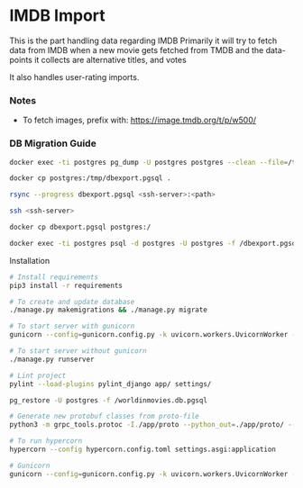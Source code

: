 # IMDB Import

This is the part handling data regarding IMDB
Primarily it will try to fetch data from IMDB when a new movie gets fetched from TMDB
and the data-points it collects are alternative titles, and votes

It also handles user-rating imports.


### Notes
* To fetch images, prefix with: https://image.tmdb.org/t/p/w500/

### DB Migration Guide
```bash
docker exec -ti postgres pg_dump -U postgres postgres --clean --file=/tmp/dbexport.pgsql

docker cp postgres:/tmp/dbexport.pgsql .

rsync --progress dbexport.pgsql <ssh-server>:<path>

ssh <ssh-server>

docker cp dbexport.pgsql postgres:/

docker exec -ti postgres psql -d postgres -U postgres -f /dbexport.pgsql
```

Installation
```bash
# Install requirements
pip3 install -r requirements

# To create and update database
./manage.py makemigrations && ./manage.py migrate

# To start server with gunicorn
gunicorn --config=gunicorn.config.py -k uvicorn.workers.UvicornWorker --reload settings.asgi

# To start server without gunicorn
./manage.py runserver

# Lint project
pylint --load-plugins pylint_django app/ settings/

pg_restore -U postgres -f /worldinmovies.db.pgsql
```

```bash
# Generate new protobuf classes from proto-file
python3 -m grpc_tools.protoc -I./app/proto --python_out=./app/proto/ --grpc_python_out=./app/proto/ ./app/proto/movies.proto
```

```bash
# To run hypercorn
hypercorn --config hypercorn.config.toml settings.asgi:application

# Gunicorn
gunicorn --config=gunicorn.config.py -k uvicorn.workers.UvicornWorker --reload settings.asgi
```